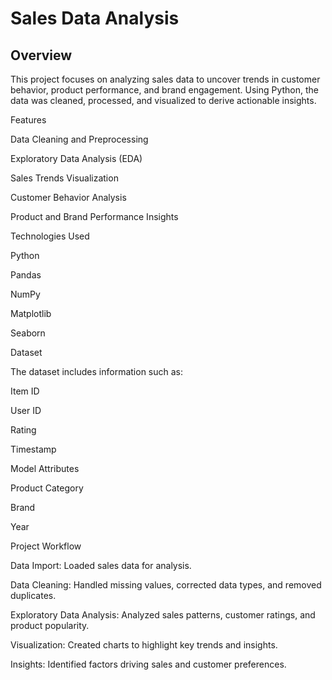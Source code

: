 # Sales Data Analysis

## Overview

This project focuses on analyzing sales data to uncover trends in customer behavior, product performance, and brand engagement. Using Python, the data was cleaned, processed, and visualized to derive actionable insights.

Features

Data Cleaning and Preprocessing

Exploratory Data Analysis (EDA)

Sales Trends Visualization

Customer Behavior Analysis

Product and Brand Performance Insights

Technologies Used

Python

Pandas

NumPy

Matplotlib

Seaborn

Dataset

The dataset includes information such as:

Item ID

User ID

Rating

Timestamp

Model Attributes

Product Category

Brand

Year

Project Workflow

Data Import: Loaded sales data for analysis.

Data Cleaning: Handled missing values, corrected data types, and removed duplicates.

Exploratory Data Analysis: Analyzed sales patterns, customer ratings, and product popularity.

Visualization: Created charts to highlight key trends and insights.

Insights: Identified factors driving sales and customer preferences.
